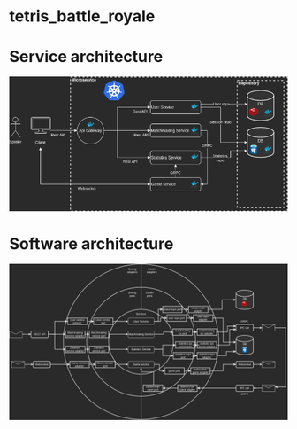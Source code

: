 # tetris_battle_royale

# Service architecture
![Service architecture diagram](docs/service_architecture.png)
# Software architecture
![Software architecture diagram](docs/software_architecture.png)
